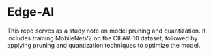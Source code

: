 # Edge-AI
This repo serves as a study note on model pruning and quantization. It includes training MobileNetV2 on the CIFAR-10 dataset, followed by applying pruning and quantization techniques to optimize the model.
